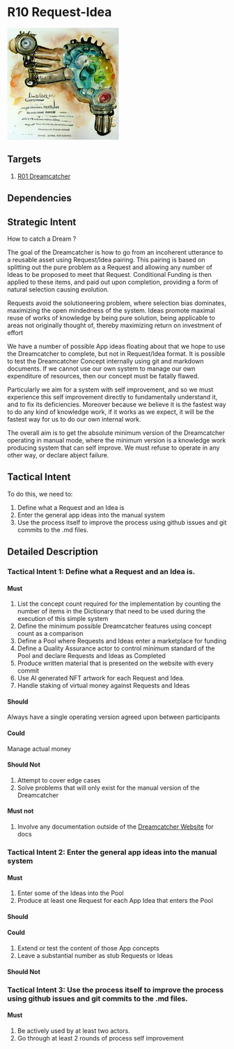 # R10 Request-Idea

![request and lightbulb manual hand cranked cogs Watercolor](/nfts/requestIdea.png)

## Targets

1. [R01 Dreamcatcher](./R01.md)

## Dependencies


## Strategic Intent

How to catch a Dream ?

The goal of the Dreamcatcher is how to go from an incoherent utterance to a reusable asset using Request/Idea pairing. This pairing is based on splitting out the pure problem as a Request and allowing any number of Ideas to be proposed to meet that Request.  Conditional Funding is then applied to these items, and paid out upon completion, providing a form of natural selection causing evolution.

Requests avoid the solutioneering problem, where selection bias dominates, maximizing the open mindedness of the system.  Ideas promote maximal reuse of works of knowledge by being pure solution, being applicable to areas not originally thought of, thereby maximizing return on investment of effort

We have a number of possible App ideas floating about that we hope to use the Dreamcatcher to complete, but not in Request/Idea format. It is possible to test the Dreamcatcher Concept internally using git and markdown documents.  If we cannot use our own system to manage our own expenditure of resources, then our concept must be fatally flawed.

Particularly we aim for a system with self improvement, and so we must experience this self improvement directly to fundamentally understand it, and to fix its deficiencies.  Moreover because we believe it is the fastest way to do any kind of knowledge work, if it works as we expect, it will be the fastest way for us to do our own internal work.

The overall aim is to get the absolute minimum version of the Dreamcatcher operating in manual mode, where the minimum version is a knowledge work producing system that can self improve.  We must refuse to operate in any other way, or declare abject failure.

## Tactical Intent

To do this, we need to:

1. Define what a Request and an Idea is
1. Enter the general app ideas into the manual system
1. Use the process itself to improve the process using github issues and git commits to the .md files.

## Detailed Description

### Tactical Intent 1: Define what a Request and an Idea is.

#### Must

1. List the concept count required for the implementation by counting the number of items in the Dictionary that need to be used during the execution of this simple system
1. Define the minimum possible Dreamcatcher features using concept count as a comparison
1. Define a Pool where Requests and Ideas enter a marketplace for funding
1. Define a Quality Assurance actor to control minimum standard of the Pool and declare Requests and Ideas as Completed
1. Produce written material that is presented on the website with every commit
1. Use AI generated NFT artwork for each Request and Idea.
1. Handle staking of virtual money against Requests and Ideas

#### Should
Always have a single operating version agreed upon between participants

#### Could
Manage actual money

#### Should Not

1. Attempt to cover edge cases
1. Solve problems that will only exist for the manual version of the Dreamcatcher

#### Must not

1. Involve any documentation outside of the [Dreamcatcher Website](https://github.com/dreamcatcher-tech/dreamcatcher-tech.github.io/tree/master/website) for docs

### Tactical Intent 2: Enter the general app ideas into the manual system

#### Must

1. Enter some of the Ideas into the Pool
1. Produce at least one Request for each App Idea that enters the Pool

#### Should

#### Could

1. Extend or test the content of those App concepts
1. Leave a substantial number as stub Requests or Ideas

#### Should Not


### Tactical Intent 3: Use the process itself to improve the process using github issues and git commits to the .md files.

#### Must
1. Be actively used by at least two actors.
1. Go through at least 2 rounds of process self improvement
